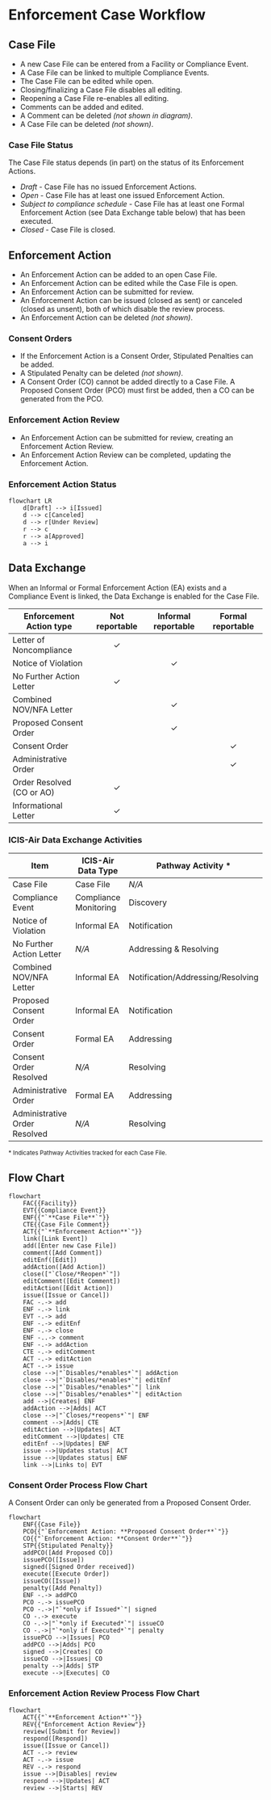 # Enforcement Case Workflow

## Case File

* A new Case File can be entered from a Facility or Compliance Event.
* A Case File can be linked to multiple Compliance Events.
* The Case File can be edited while open.
* Closing/finalizing a Case File disables all editing.
* Reopening a Case File re-enables all editing.
* Comments can be added and edited.
* A Comment can be deleted *(not shown in diagram)*.
* A Case File can be deleted *(not shown)*.

### Case File Status

The Case File status depends (in part) on the status of its Enforcement Actions.

- *Draft* - Case File has no issued Enforcement Actions.
- *Open* - Case File has at least one issued Enforcement Action.
- *Subject to compliance schedule* - Case File has at least one Formal Enforcement Action (see Data Exchange table
  below) that has been executed.
- *Closed* - Case File is closed.

## Enforcement Action

* An Enforcement Action can be added to an open Case File.
* An Enforcement Action can be edited while the Case File is open.
* An Enforcement Action can be submitted for review.
* An Enforcement Action can be issued (closed as sent) or canceled (closed as unsent), both of which disable the review
  process.
* An Enforcement Action can be deleted *(not shown)*.

### Consent Orders

* If the Enforcement Action is a Consent Order, Stipulated Penalties can be added.
* A Stipulated Penalty can be deleted *(not shown)*.
* A Consent Order (CO) cannot be added directly to a Case File. A Proposed Consent Order (PCO) must first be added, then
  a CO can be generated from the PCO.

### Enforcement Action Review

* An Enforcement Action can be submitted for review, creating an Enforcement Action Review.
* An Enforcement Action Review can be completed, updating the Enforcement Action.

### Enforcement Action Status

```mermaid
flowchart LR
    d[Draft] --> i[Issued]
    d --> c[Canceled]
    d --> r[Under Review]
    r --> c
    r --> a[Approved]
    a --> i
```

## Data Exchange

When an Informal or Formal Enforcement Action (EA) exists and a Compliance Event is linked, the Data Exchange is
enabled for the Case File.

| Enforcement Action type    | Not reportable | Informal reportable | Formal reportable |
|----------------------------|:--------------:|:-------------------:|:-----------------:|
| Letter of Noncompliance    |       ✓        |                     |                   |
| Notice of Violation        |                |          ✓          |                   |
| No Further Action Letter   |       ✓        |                     |                   |
| Combined NOV/NFA Letter    |                |          ✓          |                   |
| Proposed Consent Order     |                |          ✓          |                   |
| Consent Order              |                |                     |         ✓         |
| Administrative Order       |                |                     |         ✓         |
| Order Resolved  (CO or AO) |       ✓        |                     |                   |
| Informational Letter       |       ✓        |                     |                   |

### ICIS-Air Data Exchange Activities

| Item                          | ICIS-Air Data Type    | Pathway Activity *                |
|-------------------------------|-----------------------|-----------------------------------|
| Case File                     | Case File             | *N/A*                             |
| Compliance Event              | Compliance Monitoring | Discovery                         |
| Notice of Violation           | Informal EA           | Notification                      |
| No Further Action Letter      | *N/A*                 | Addressing & Resolving            |
| Combined NOV/NFA Letter       | Informal EA           | Notification/Addressing/Resolving |
| Proposed Consent Order        | Informal EA           | Notification                      |
| Consent Order                 | Formal EA             | Addressing                        |
| Consent Order Resolved        | *N/A*                 | Resolving                         |
| Administrative Order          | Formal EA             | Addressing                        |
| Administrative Order Resolved | *N/A*                 | Resolving                         |

<small>
* Indicates Pathway Activities tracked for each Case File.
</small>

## Flow Chart

```mermaid
flowchart
    FAC{{Facility}}
    EVT{{Compliance Event}}
    ENF{{"`**Case File**`"}}
    CTE{{Case File Comment}}
    ACT{{"`**Enforcement Action**`"}}
    link([Link Event])
    add([Enter new Case File])
    comment([Add Comment])
    editEnf([Edit])
    addAction([Add Action])
    close(["`Close/*Reopen*`"])
    editComment([Edit Comment])
    editAction([Edit Action])
    issue([Issue or Cancel])
    FAC -.-> add
    ENF -.-> link
    EVT -.-> add
    ENF -.-> editEnf
    ENF -.-> close
    ENF -..-> comment
    ENF -.-> addAction
    CTE -.-> editComment
    ACT -.-> editAction
    ACT -.-> issue
    close -->|"`Disables/*enables*`"| addAction
    close -->|"`Disables/*enables*`"| editEnf
    close -->|"`Disables/*enables*`"| link
    close -->|"`Disables/*enables*`"| editAction
    add -->|Creates| ENF
    addAction -->|Adds| ACT
    close -->|"`Closes/*reopens*`"| ENF
    comment -->|Adds| CTE
    editAction -->|Updates| ACT
    editComment -->|Updates| CTE
    editEnf -->|Updates| ENF
    issue -->|Updates status| ACT
    issue -->|Updates status| ENF
    link -->|Links to| EVT

```

### Consent Order Process Flow Chart

A Consent Order can only be generated from a Proposed Consent Order.

```mermaid
flowchart
    ENF{{Case File}}
    PCO{{"`Enforcement Action: **Proposed Consent Order**`"}}
    CO{{"`Enforcement Action: **Consent Order**`"}}
    STP{{Stipulated Penalty}}
    addPCO([Add Proposed CO])
    issuePCO([Issue])
    signed([Signed Order received])
    execute([Execute Order])
    issueCO([Issue])
    penalty([Add Penalty])
    ENF -.-> addPCO
    PCO -.-> issuePCO
    PCO -.->|"`*only if Issued*`"| signed
    CO -.-> execute
    CO -.->|"`*only if Executed*`"| issueCO
    CO -.->|"`*only if Executed*`"| penalty
    issuePCO -->|Issues| PCO
    addPCO -->|Adds| PCO
    signed -->|Creates| CO
    issueCO -->|Issues| CO
    penalty -->|Adds| STP
    execute -->|Executes| CO

```

### Enforcement Action Review Process Flow Chart

```mermaid
flowchart
    ACT{{"`**Enforcement Action**`"}}
    REV{{"Enforcement Action Review"}}
    review([Submit for Review])
    respond([Respond])
    issue([Issue or Cancel])
    ACT -.-> review
    ACT -.-> issue
    REV -.-> respond
    issue -->|Disables| review
    respond -->|Updates| ACT
    review -->|Starts| REV

```

